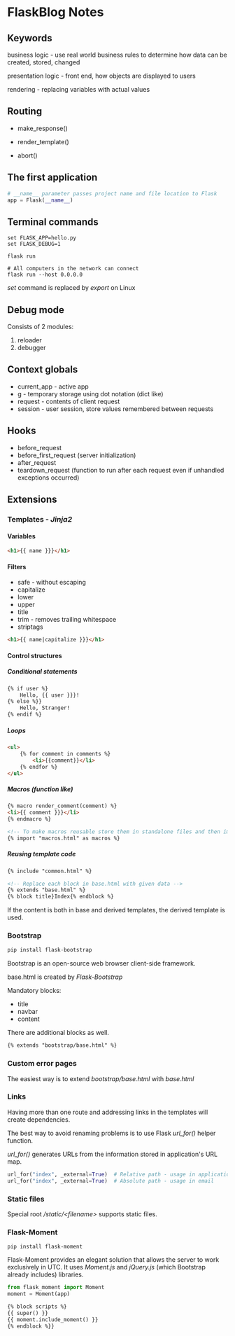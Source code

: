 # FlaskBlog Notes

## Keywords

business logic -
use real world business rules to determine how data can be created, stored, changed

presentation logic -
front end, how objects are displayed to users

rendering - replacing variables with actual values

## Routing

- make_response()
- render_template()

- abort()

## The first application

```python
# __name__ parameter passes project name and file location to Flask
app = Flask(__name__)
```

## Terminal commands

```commandline
set FLASK_APP=hello.py
set FLASK_DEBUG=1

flask run

# All computers in the network can connect
flask run --host 0.0.0.0
```

_set_ command is replaced by _export_ on Linux

## Debug mode

Consists of 2 modules:
1. reloader
2. debugger

## Context globals

- current_app - active app
- g - temporary storage using dot notation (dict like)
- request - contents of client request
- session - user session, store values remembered between requests

## Hooks
- before_request
- before_first_request (server initialization)
- after_request
- teardown_request
(function to run after each request even if unhandled exceptions occurred)

## Extensions

### Templates - _Jinja2_

#### Variables


```html
<h1>{{ name }}}</h1>
```

#### Filters
- safe - without escaping
- capitalize
- lower
- upper
- title
- trim - removes trailing whitespace
- striptags

```html
<h1>{{ name|capitalize }}}</h1>
```

#### Control structures

##### Conditional statements
```html
{% if user %}
    Hello, {{ user }}}!
{% else %}}
    Hello, Stranger!
{% endif %}
```

##### Loops
```html
<ul>
    {% for comment in comments %}
        <li>{{comment}}</li>
    {% endfor %}
</ul>
```

##### Macros (function like)
```html
{% macro render_comment(comment) %}
<li>{{ comment }}}</li>
{% endmacro %}

<!-- To make macros reusable store them in standalone files and then import them. -->
{% import "macros.html" as macros %}
```

##### Reusing template code

```html
{% include "common.html" %}

<!-- Replace each block in base.html with given data -->
{% extends "base.html" %}
{% block title}Index{% endblock %}
```

If the content is both in base and derived templates, the derived template is used.

### Bootstrap

```python
pip install flask-bootstrap
```

Bootstrap is an open-source web browser client-side framework.

base.html is created by _Flask-Bootstrap_

Mandatory blocks:
- title
- navbar
- content

There are additional blocks as well.
 
```html
{% extends "bootstrap/base.html" %}
```

### Custom error pages

The easiest way is to extend _bootstrap/base.html_ with _base.html_

### Links

Having more than one route and addressing links in the templates
will create dependencies.

The best way to avoid renaming problems is to use Flask
_url_for()_ helper function.

_url_for()_ generates URLs from the information stored in application's URL map.

```python
url_for("index", _external=True)  # Relative path - usage in application
url_for("index", _external=True)  # Absolute path - usage in email
```

### Static files

Special root _/static/\<filename>_ supports static files.

### Flask-Moment

```commandline
pip install flask-moment
```

Flask-Moment provides an elegant solution that allows the server to work exclusively in UTC.
It uses _Moment.js_ and _jQuery.js_ (which Bootstrap already includes) libraries.

```python
from flask_moment import Moment
moment = Moment(app)
```

```html
{% block scripts %}
{{ super() }}
{{ moment.include_moment() }}
{% endblock %}}
```

